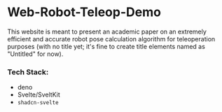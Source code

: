 # Web-Robot-Teleop-Demo

This website is meant to present an academic paper on an extremely efficient and accurate robot pose calculation algorithm for teleoperation purposes (with no title yet; it's fine to create title elements named as "Untitled" for now). 

### Tech Stack:

- deno
- Svelte/SveltKit
- `shadcn-svelte`

